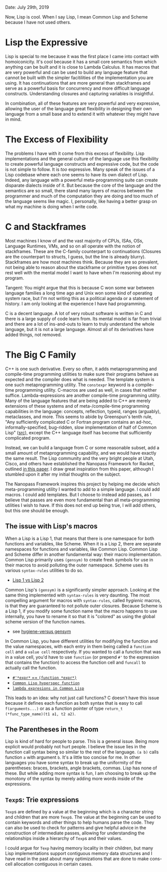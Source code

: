 Date: July 29th, 2019

Now, Lisp is cool. When I say Lisp, I mean Common Lisp and Scheme because I have
not used others. 

# Lisp the Expressive
Lisp is special to me because it was the first place I came into contact with
homoiconicity. It's cool because it has a small core semantics from which
anything can be built and it is close to Lambda Calculus. It has macros that are
very powerful and can be used to build any language feature that cannot be built
with the simpler facitilities of the implementation you are using. It has
continuations that are more general than stackframes and serve as a powerful
basis for concurrency and more difficult language constructs. Understanding
closures and capturing variables is insightful.

In combination, all of these features are very powerful and very expressive,
allowing the user of the language great flexibility in designing their own
language from a small base and to extend it with whatever they might have in
mind.

# The Excess of Flexibility
The problems I have with it come from this excess of flexibility. Lisp
implementations and the general culture of the language use this flexibility to
create powerful language constructs and expressive code, but the code is not
simple to follow. It is *too* expressive. Many speak of the issues of a Lisp
codebase where each one seems to have its own dialect of Lisp. Indeed, any
language with a powerful meta-programming suite can create disparate dialects
inside of it. But because the core of the language and the semantics are so
small, there stand many layers of macros between the programmer and much of the
computation they are doing and too much of the language seems like magic. I,
personally, like having a better grasp on what my machine is doing when I write
code. 

# C and Stackframes
Most machines I know of and the vast majority of CPUs, ISAs, OSs, Language
Runtimes, VMs, and so on all operate with the notion of stackframes. These are
the C-family counterpart to continuations (Closures are the counterpart to
structs, I guess, but the line is already blurry). Stackframes are how most
machines think. Because they are so prevalent, not being able to reason about
the stackframe or primitive types does not rest well with the mental model I
want to have when I'm reasoning about my program.

Tangent: 
You might argue that this is because C won some war between language families a
long time ago and Unix won some kind of operating system race, but I'm not
writing this as a political agenda or a statement of history. I am only looking
at the experience I have had programming.

C is a decent language. A lot of very robust software is written in C and there
is a large supply of code learn from. Its mental model is far from trivial and
there are a lot of ins-and-outs to learn to truly understand the whole language,
but it is not a large language. Almost all of its derivatives have added things,
not removed.

# The Big C Family
C++ is one such derivative. Every so often, it adds metaprogramming and
compile-time programming utilities to make sure their programs behave as
expected and the compiler does what is needed. The template system is one such
metaprogramming utility. The `constexpr` keyword is a compile-time programming
utility. C-macros are used as well, in cases that neither suffice.
Lambda-expressions are another compile-time programming utility. Many of the
language features that are being added to C++ are merely extensions of these
systems and of meta-/compile-time programming capabilities in the language:
concepts, reflection, typeid, ranges (arguably), metaclasses, and more. This
seems to abide by Greenspun's tenth rule, "Any sufficiently complicated C or
Fortran program contains an ad-hoc, informally-specified, bug-ridden, slow
implementation of half of Common Lisp"
([src](https://en.wikipedia.org/wiki/Greenspun%27s_tenth_rule)), except the C++
language itself has become that sufficiently complicated program.

Instead, we can build a language from C or some reasonable subset, add a small
amount of metaprogramming capability, and we would have exactly the same result.
The Lisp community and the very bright people at Utah, Cisco, and others have
established the Nanopass Framework for Racket, outlined [in this
paper](https://www.cs.indiana.edu/~dyb/pubs/commercial-nanopass.pdf). I draw
great inspiration from this paper, although I stumbled upon it after my initial
thoughts on the subject.

The Nanopass Framework inspires this project by helping me decide which
meta-programming utility I wanted to add to a simple language. I could add
macros. I could add templates. But I choose to instead add passes, as I believe
that passes are even more fundamental than all meta-programming utilities I wish
to have. If this does not end up being true, I will add others, but this one
should be enough.

## The issue with Lisp's macros
When a Lisp is a Lisp 1, that means that there is one namespace for both
functions and variables, like Scheme. When it is a Lisp 2, there are separate
namespaces for functions and variables, like Common Lisp. Common Lisp and Scheme
differ in another fundamental way: their macro implementation. Common Lisp
primarily uses `(gensym)` to create fresh symbols for use in their macros to
avoid polluting the outer namespace. Scheme uses its various `syntax-rules`
utilities to do so.
- [Lisp 1 vs Lisp 2](https://stackoverflow.com/questions/4578574/what-is-the-difference-between-lisp-1-and-lisp-2)

Common Lisp's `(gensym)` is a significantly simpler approach. Looking at the
same thing implemented with `syntax-rules` is very daunting. The most compelling
argument for macros with `syntax-rules`, called *hygienic* macros, is that they
are guaranteed to not pollute outer closures. Because Scheme is a Lisp 1, if you
modify some function name that the macro happens to use internally, you have to
rename it so that it is "colored" as using the global scheme version of the
function names. 
- see [hygiene-versus gensym](http://community.schemewiki.org/?hygiene-versus-gensym)

In Common Lisp, you have different utilities for modifying
the function and the value namespaces, with each entry in them being called a
`function cell` and a `value cell` respectively. If you wanted to call a function
that was in a value cell, you'd have to use `function` (or prepend `#'` to the
expression that contains the function) to access the function cell and `funcall`
to actually call the function.
- [`#'*expr*` == `(function *expr*)`](https://stackoverflow.com/questions/14021965/the-in-common-lisp)
- [`Common Lisp hyperspec function`](http://clhs.lisp.se/Body/s_fn.htm)
- [`lambda expresions in Common Lisp`](https://stackoverflow.com/questions/13213611/writing-lambda-expressions-in-common-lisp)

This leads to an idea: why not just call functions? C doesn't have this issue
because it defines each function as both syntax that is easy to call
`f(arguments...)` or as a function pointer of type `return_t
(*func_type_name)(t1 a1, t2 a2)`.

## The Parentheses in the Room
Lisp is kind of hard for people to parse. This is a general issue. Being more
explicit would probably not hurt people. I believe the issue lies in the
function call syntax being so similar to the rest of the language. `(a b)` calls
function `a` with argument `b`. It's a little too concise for me. In other
languages you have some syntax to break up the uniformity of the parentheses:
braces, brackets, angle brackets, commas. Lisp has none of these. But while
adding more syntax is fun, I am choosing to break up the monotony of the syntax
by merely adding more words inside of the expressions.

## `Texp`s: Trie expressions
`Texp`s are defined by a value at the beginning which is a character string and
children that are more `Texp`s. The value at the beginning can be used to
contain keywords and other things to help humans parse the code. They can also
be used to check for patterns and give helpful advice in the construction of
intermediate passes, allowing for understanding the relationships inside a
hierarchy of `Texp`s and their values.

I could argue for `Texp` having memory locality in their children, but many Lisp
implementations support contiguous memory data structures and I have read in the
past about many optimizations that are done to make cons-cell allocation
contiguous in certain cases.
